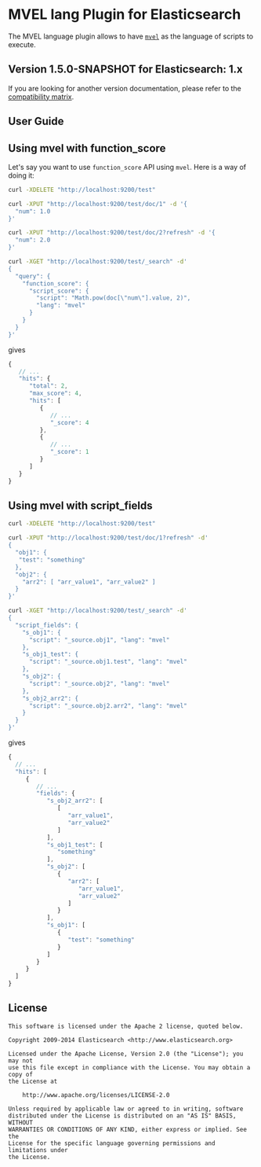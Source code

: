 MVEL lang Plugin for Elasticsearch
==================================

The MVEL language plugin allows to have [`mvel`](http://mvel.codehaus.org/) as the language of scripts to execute.

## Version 1.5.0-SNAPSHOT for Elasticsearch: 1.x

If you are looking for another version documentation, please refer to the 
[compatibility matrix](http://github.com/elasticsearch/elasticsearch-lang-mvel#mvel-lang-plugin-for-elasticsearch).

User Guide
----------

Using mvel with function_score
--------------------------------

Let's say you want to use `function_score` API using `mvel`. Here is
a way of doing it:

```sh
curl -XDELETE "http://localhost:9200/test"

curl -XPUT "http://localhost:9200/test/doc/1" -d '{
  "num": 1.0
}'

curl -XPUT "http://localhost:9200/test/doc/2?refresh" -d '{
  "num": 2.0
}'

curl -XGET "http://localhost:9200/test/_search" -d'
{
  "query": {
    "function_score": {
      "script_score": {
        "script": "Math.pow(doc[\"num\"].value, 2)",
        "lang": "mvel"
      }
    }
  }
}'
```

gives

```javascript
{
   // ...
   "hits": {
      "total": 2,
      "max_score": 4,
      "hits": [
         {
            // ...
            "_score": 4
         },
         {
            // ...
            "_score": 1
         }
      ]
   }
}
```

Using mvel with script_fields
-------------------------------

```sh
curl -XDELETE "http://localhost:9200/test"

curl -XPUT "http://localhost:9200/test/doc/1?refresh" -d'
{
  "obj1": {
   "test": "something"
  },
  "obj2": {
    "arr2": [ "arr_value1", "arr_value2" ]
  }
}'

curl -XGET "http://localhost:9200/test/_search" -d'
{
  "script_fields": {
    "s_obj1": {
      "script": "_source.obj1", "lang": "mvel"
    },
    "s_obj1_test": {
      "script": "_source.obj1.test", "lang": "mvel"
    },
    "s_obj2": {
      "script": "_source.obj2", "lang": "mvel"
    },
    "s_obj2_arr2": {
      "script": "_source.obj2.arr2", "lang": "mvel"
    }
  }
}'
```

gives

```javascript
{
  // ...
  "hits": [
     {
        // ...
        "fields": {
           "s_obj2_arr2": [
              [
                 "arr_value1",
                 "arr_value2"
              ]
           ],
           "s_obj1_test": [
              "something"
           ],
           "s_obj2": [
              {
                 "arr2": [
                    "arr_value1",
                    "arr_value2"
                 ]
              }
           ],
           "s_obj1": [
              {
                 "test": "something"
              }
           ]
        }
     }
  ]
}
```

License
-------

    This software is licensed under the Apache 2 license, quoted below.

    Copyright 2009-2014 Elasticsearch <http://www.elasticsearch.org>

    Licensed under the Apache License, Version 2.0 (the "License"); you may not
    use this file except in compliance with the License. You may obtain a copy of
    the License at

        http://www.apache.org/licenses/LICENSE-2.0

    Unless required by applicable law or agreed to in writing, software
    distributed under the License is distributed on an "AS IS" BASIS, WITHOUT
    WARRANTIES OR CONDITIONS OF ANY KIND, either express or implied. See the
    License for the specific language governing permissions and limitations under
    the License.
